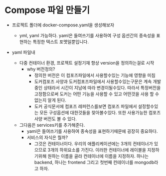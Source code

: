 # Compose 파일 만들기

- 프로젝트 폴더에 docker-compose.yaml을 생성해보자

  - yml, yaml 가능하다. yaml은 들여쓰기를 사용하여 구성 옵션간의 종속성을 표현하는 특정한 텍스트 포멧일뿐입니다.

- yaml 파일내
  - 다중 컨테이너 환경, 프로젝트 설정기재 항상 version을 정의하는걸로 시작
    - why 버전정의?
      - 정의한 버전은 이 컴포즈파일에서 사용할수있는 기능에 영향을 미침
      - 도커컴포즈 사양과 도커컴포즈파일에서 사용할수있는구문은 계속 개발중인 상태라서 시간이 지남에 따라 변경이될수있다. 따라서 특정버전을 고정함으로써 도커는 어떤 기능을 사용할 수 있고 어떤것을 사용 할 수 없는지 알게 된다.
      - 도커 공식문서에 컴포즈 레퍼런스를보면 컴포즈 파일에서 설정할수있는 모든 구성옵션에 대한것들을 찾아볼수있다. 또한 사용가능한 컴포즈 사양 버전도 볼 수 있다.
  - 그다음은 services키를 추가해준다.
    - yaml은 들여쓰기를 사용하여 종속성을 표현하기때문에 굉장히 중요하다.
    - 서비스의 자식은 뭘까?
      - 그것은 컨테이너이다. 우리의 애플리케이션에는 3개의 컨테이너가 있으므로 3개의 하위요소를 가진다. 이러한 컨테이너에 레이블을 지정하기위해 원하는 이름을 골라 컨테이너에 이름을 지정하자. 하나는 backend, 하나는 frontend 그리고 첫번째 컨테이너를 mongodb라고 하자.
